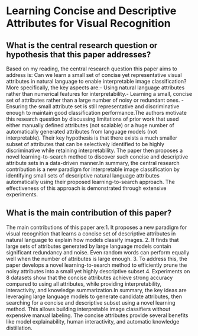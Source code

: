 # Learning Concise and Descriptive Attributes for Visual Recognition

## What is the central research question or hypothesis that this paper addresses?

Based on my reading, the central research question this paper aims to address is: Can we learn a small set of concise yet representative visual attributes in natural language to enable interpretable image classification? More specifically, the key aspects are:- Using natural language attributes rather than numerical features for interpretability.- Learning a small, concise set of attributes rather than a large number of noisy or redundant ones. - Ensuring the small attribute set is still representative and discriminative enough to maintain good classification performance.The authors motivate this research question by discussing limitations of prior work that used either manually defined attributes (not scalable) or a huge number of automatically generated attributes from language models (not interpretable). Their key hypothesis is that there exists a much smaller subset of attributes that can be selectively identified to be highly discriminative while retaining interpretability. The paper then proposes a novel learning-to-search method to discover such concise and descriptive attribute sets in a data-driven manner.In summary, the central research contribution is a new paradigm for interpretable image classification by identifying small sets of descriptive natural language attributes automatically using their proposed learning-to-search approach. The effectiveness of this approach is demonstrated through extensive experiments.


## What is the main contribution of this paper?

The main contributions of this paper are:1. It proposes a new paradigm for visual recognition that learns a concise set of descriptive attributes in natural language to explain how models classify images. 2. It finds that large sets of attributes generated by large language models contain significant redundancy and noise. Even random words can perform equally well when the number of attributes is large enough.  3. To address this, the paper develops a novel learning-to-search method to efficiently prune the noisy attributes into a small yet highly descriptive subset.4. Experiments on 8 datasets show that the concise attributes achieve strong accuracy compared to using all attributes, while providing interpretability, interactivity, and knowledge summarization.In summary, the key ideas are leveraging large language models to generate candidate attributes, then searching for a concise and descriptive subset using a novel learning method. This allows building interpretable image classifiers without expensive manual labeling. The concise attributes provide several benefits like model explainability, human interactivity, and automatic knowledge distillation.
